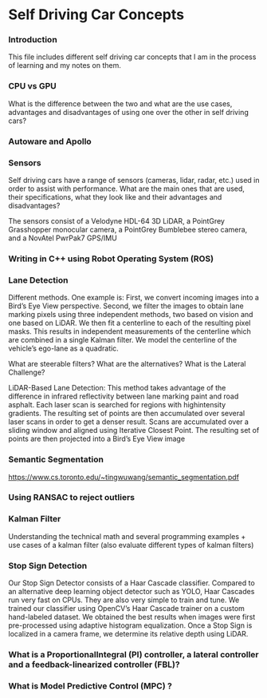 # Self Driving Car Concepts

### Introduction

This file includes different self driving car concepts that I am in the process of learning and my notes on them. 

### CPU vs GPU

What is the difference between the two and what are the use cases, advantages and disadvantages of using one over the other in self driving cars?

### Autoware and Apollo

### Sensors

Self driving cars have a range of sensors (cameras, lidar, radar, etc.) used in order to assist with performance. What are the main ones that are used, their specifications, what they look like and their advantages and disadvantages?

The sensors consist of a Velodyne HDL-64 3D LiDAR, a PointGrey Grasshopper monocular camera, a PointGrey Bumblebee stereo camera, and a NovAtel PwrPak7
GPS/IMU

### Writing in C++ using Robot Operating System (ROS)

### Lane Detection

Different methods. One example is: First, we convert incoming images into a Bird’s Eye View perspective. Second, we filter the images to obtain lane marking pixels using three independent methods, two based on vision and one based on LiDAR. We then fit a centerline to each of the resulting pixel masks. This results in independent measurements of the centerline which are combined in a single Kalman filter. We model the centerline of the vehicle’s ego-lane as a quadratic. 

What are steerable filters? What are the alternatives? What is the Lateral Challenge?

LiDAR-Based Lane Detection: This method takes advantage of the difference in infrared reflectivity between lane marking paint and road
asphalt. Each laser scan is searched for regions with highintensity gradients. The resulting set of points are then accumulated over several laser scans in order to get a denser result. Scans are accumulated over a sliding window and aligned using Iterative Closest Point. The resulting set of points are then projected into a Bird’s Eye View image

### Semantic Segmentation

https://www.cs.toronto.edu/~tingwuwang/semantic_segmentation.pdf

### Using RANSAC to reject outliers

### Kalman Filter

Understanding the technical math and several programming examples + use cases of a kalman filter (also evaluate different types of kalman filters)

### Stop Sign Detection

Our Stop Sign Detector consists of a Haar Cascade classifier. Compared to an alternative deep learning object detector such as YOLO, Haar Cascades run very fast on CPUs. They are also very simple to train and tune. We trained our classifier using OpenCV’s Haar Cascade trainer on a custom hand-labeled dataset. We obtained the best results when images were first pre-processed using adaptive histogram equalization. Once a Stop Sign is localized in a camera frame, we determine its relative depth using LiDAR.

### What is a ProportionalIntegral (PI) controller, a lateral controller and a feedback-linearized controller (FBL)?

### What is Model Predictive Control (MPC) ?

###
